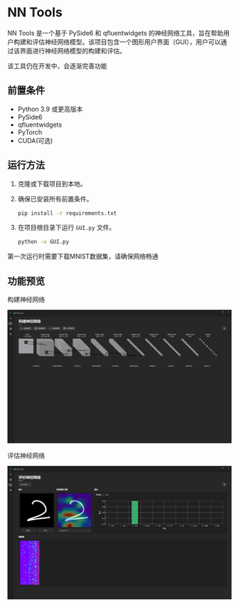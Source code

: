 # NN Tools

NN Tools 是一个基于 PySide6 和 qfluentwidgets 的神经网络工具，旨在帮助用户构建和评估神经网络模型。该项目包含一个图形用户界面（GUI），用户可以通过该界面进行神经网络模型的构建和评估。

该工具仍在开发中，会逐渐完善功能

## 前置条件

- Python 3.9 或更高版本
- PySide6
- qfluentwidgets
- PyTorch
- CUDA(可选)

## 运行方法

1. 克隆或下载项目到本地。
2. 确保已安装所有前置条件。

   ```bash
   pip install -r requirements.txt
   ```
3. 在项目根目录下运行 `GUI.py` 文件。

   ```bash
   python -u GUI.py
   ```

第一次运行时需要下载MNIST数据集，请确保网络畅通

## 功能预览

构建神经网络

![1731435924409](images/README/1731435924409.png)

评估神经网络

![1731436290919](images/README/1731436290919.png)
